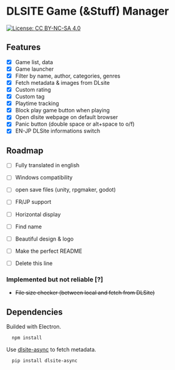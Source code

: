 
# DLSITE Game (&Stuff) Manager
[![License: CC BY-NC-SA 4.0](https://licensebuttons.net/l/by-nc-sa/4.0/80x15.png)](http://creativecommons.org/licenses/by-nc-sa/4.0/)


## Features

- [X]  Game list, data
- [X]  Game launcher
- [X]  Filter by name, author, categories, genres
- [X]  Fetch metadata & images from DLsite
- [X]  Custom rating
- [X]  Custom tag
- [X]  Playtime tracking
- [X]  Block play game button when playing
- [X]  Open dlsite webpage on default browser
- [X]  Panic button (double space or alt+space to o/f)
- [X]  EN-JP DLSite informations switch

## Roadmap

- [ ]  Fully translated in english
- [ ]  Windows compatibility
- [ ]  open save files (unity, rpgmaker, godot)
- [ ]  FR/JP support
- [ ]  Horizontal display
- [ ]  Find name
- [ ]  Beautiful design & logo
- [ ]  Make the perfect README
- [ ]  Delete this line


### Implemented but not reliable [?]

- ~~File size checker (between local and fetch from DLSite)~~

## Dependencies

Builded with Electron.

```bash
  npm install
```

Use [dlsite-async](https://github.com/bhrevol/dlsite-async) to fetch metadata.

```bash
  pip install dlsite-async
```
